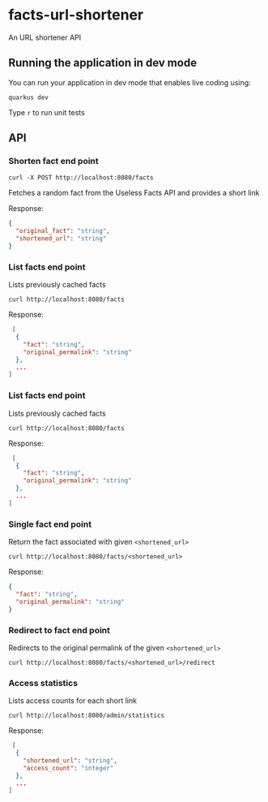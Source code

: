 # facts-url-shortener

An URL shortener API

## Running the application in dev mode

You can run your application in dev mode that enables live coding using:

```shell script
quarkus dev
```

Type `r` to run unit tests

## API

### Shorten fact end point

`curl -X POST http://localhost:8080/facts`

Fetches a random fact from the Useless Facts API and provides a short link

Response:

```json
{
  "original_fact": "string",
  "shortened_url": "string"
}
```

### List facts end point

Lists previously cached facts

`curl http://localhost:8080/facts`

Response:

```json
 [
  {
    "fact": "string",
    "original_permalink": "string"
  },
  ...
]
```

### List facts end point

Lists previously cached facts

`curl http://localhost:8080/facts`

Response:

```json
 [
  {
    "fact": "string",
    "original_permalink": "string"
  },
  ...
]
```

### Single fact end point

Return the fact associated with given `<shortened_url>`

`curl http://localhost:8080/facts/<shortened_url>`

Response:

```json
{
  "fact": "string",
  "original_permalink": "string"
}
```

### Redirect to fact end point

Redirects to the original permalink of the given `<shortened_url>`

`curl http://localhost:8080/facts/<shortened_url>/redirect`

### Access statistics

Lists access counts for each short link

`curl http://localhost:8080/admin/statistics`

Response:

```json
 [
  {
    "shortened_url": "string",
    "access_count": "integer"
  },
  ...
]
```
